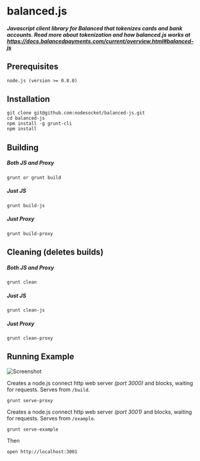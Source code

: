# balanced.js #

##### Javascript client library for Balanced that tokenizes cards and bank accounts. Read more about tokenization and how balanced.js works at https://docs.balancedpayments.com/current/overview.html#balanced-js #####

## Prerequisites ##

    node.js (version >= 0.8.0)

## Installation ##

    git clone git@github.com:nodesocket/balanced-js.git
    cd balanced-js
    npm install -g grunt-cli
    npm install

## Building ###

##### Both JS and Proxy #####

    grunt or grunt build

##### Just JS #####

    grunt build-js

##### Just Proxy #####

    grunt build-proxy

## Cleaning (deletes builds) ##

##### Both JS and Proxy #####

    grunt clean

##### Just JS #####

    grunt clean-js

##### Just Proxy #####

    grunt clean-proxy

## Running Example ##

![Screenshot](http://i.imgur.com/M7Wd9rq.png)

Creates a node.js connect http web server *(port 3000)* and blocks, waiting for requests. Serves from `/build`.

    grunt serve-proxy

Creates a node.js connect http web server *(port 3001)* and blocks, waiting for requests. Serves from `/example`.

    grunt serve-example

Then

    open http://localhost:3001
